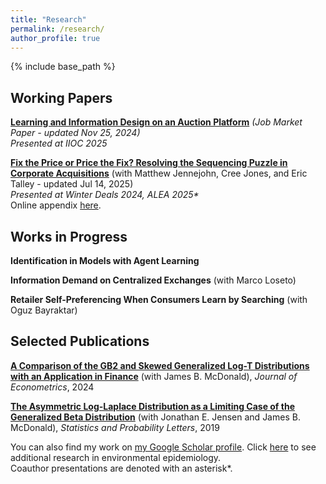 ```yaml
---
title: "Research"
permalink: /research/
author_profile: true
---
```


{% include base_path %}

## Working Papers
<b>[Learning and Information Design on an Auction Platform](https://joshuadhigbee.github.io/files/JoshuaDHigbee_JMP_LearningAuctions.pdf)</b> <i>(Job Market Paper - updated Nov 25, 2024)</i>\
<i>Presented at IIOC 2025</i>

<b>[Fix the Price or Price the Fix? Resolving the Sequencing Puzzle in Corporate Acquisitions](https://joshuadhigbee.github.io/files/Fix_the_Price_or_Price_the_Fix.pdf)</b> (with Matthew Jennejohn, Cree Jones, and Eric Talley - updated Jul 14, 2025)\
<i>Presented at Winter Deals 2024, ALEA 2025*</i>\
Online appendix [here](https://joshuadhigbee.github.io/files/OA_Fix_the_Price_or_Price_the_Fix.pdf).

## Works in Progress
<b>Identification in Models with Agent Learning</b>

<b>Information Demand on Centralized Exchanges</b> (with Marco Loseto)

<b>Retailer Self-Preferencing When Consumers Learn by Searching</b> (with Oguz Bayraktar)


## Selected Publications
<b>[A Comparison of the GB2 and Skewed Generalized Log-T Distributions with an Application in Finance](https://www.sciencedirect.com/science/article/pii/S0304407621000154)</b> (with James B. McDonald), <i>Journal of Econometrics</i>, 2024

<b>[The Asymmetric Log-Laplace Distribution as a Limiting Case of the Generalized Beta Distribution](https://www.sciencedirect.com/science/article/pii/S016771521930094X)</b> (with Jonathan E. Jensen and James B. McDonald), <i>Statistics and Probability Letters</i>, 2019

You can also find my work on [my Google Scholar profile](https://scholar.google.com/citations?user=L0Z-KY4AAAAJ&hl=en).
Click [here](https://joshuadhigbee.github.io/epi-research/) to see additional research in environmental epidemiology.\
Coauthor presentations are denoted with an asterisk*.
